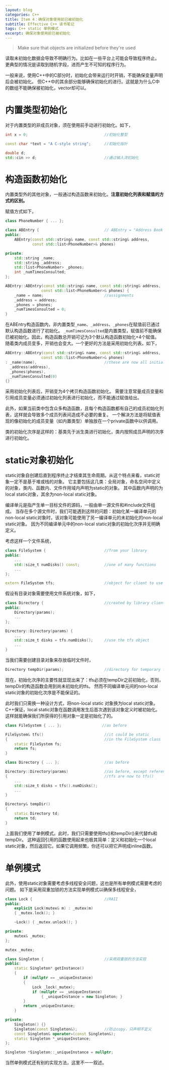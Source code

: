 ```yaml
---
layout: blog
categories: C++
title: Item 4：确保对象使用前已被初始化
subtitle: Effective C++ 读书笔记
tags: C++ static 单例模式
excerpt: 确保对象使用前已被初始化
---
```


> Make sure that objects are initialized before they're used

读取未初始化数据会导致不明确行为。比如在一些平台上可能会导致程序终止。
更典型的情况是读取到随机字段，进而产生不可知的程序行为。

一般来说，使用C++中的C部分时，初始化会带来运行时开销，不能确保变量声明后会被初始化。
但C++中的其余部分能够确保初始化的进行。这就是为什么C中的数组不能确保被初始化，vector却可以。

# 内置类型初始化

对于内置类型的非成员对象，须在使用前手动进行初始化。如下，

```cpp
int x = 0;                                  //初始化整型

const char *text = "A C-style string";      //初始化指针

double d;
std::cin >> d;                              //通过输入流初始化
```

# 构造函数初始化

内置类型外的其他对象，一般通过构造函数来初始化。**注意初始化列表和赋值的方式的区别。**

赋值方式如下，

```cpp
class PhoneNumber { ... };

class ABEntry {                             // ABEntry = "Address Book Entry"
public:
    ABEntry(const std::string& name, const std::string& address,
            const std::list<PhoneNumber>& phones)

private:
    std::string _name;
    std::string _address;
    std::list<PhoneNumber> _phones;
    int _numTimesConsulted;
};

ABEntry::ABEntry(const std::string& name, const std::string& address,
                const std::list<PhoneNumber>& phones) {
    _name = name;                           //assignments
    _address = address;     
    _phones = phones;
    _numTimesConsulted = 0;
}
```

在ABEntry构造函数内，非内置类型`_name`、`_address`、`_phones`在赋值前已通过默认构造函数进行了初始化。
`_numTimesConsulted`是内置类型，赋值前不能确保已被初始化。因此，构造函数总开销可记为3个默认构造函数初始化+4个赋值。
随着类内成员变多，开销也会变大。一个更好的方法是采用初始化列表。如下，

```cpp
ABEntry::ABEntry(const std::string& name, const std::string& address,
                const std::list<PhoneNumber>& phones) 
: _name(name),                              //these are now all initializations
  _address(address),
  _phones(phones),
  _numTimesConsulted(0)
{}
```

采用初始化列表后，开销变为4个拷贝构造函数初始化。
需要注意常量成员变量和引用成员变量必须通过初始化列表进行初始化，而不能通过赋值给出。

此外，如果当前类中包含众多构造函数，且每个构造函数都有自己的成员初始化列表，这样就会导致多个成员列表间造成不必要的重复。
一个解决方法是将赋值表现的像初始化的成员变量（如内置类型）单独放在一个private函数中以供调用。

类的初始化次序是这样的：基类先于派生类进行初始化，类内按照成员声明的次序进行初始化。

# static对象初始化

static对象自创建后直到程序终止才结束其生命周期。从这个特点来看，static对象一定不是基于堆或栈的对象。
它主要包括这几类：全局对象，命名空间中定义的对象，类内、函数内、文件作用域内声明为static的对象。
其中函数内声明的为local static对象，其余为non-local static对象。

编译单元是指产生单一目标文件的源码，一般由单一源文件和#include文件组成。
当存在多个源文件时，我们可能遇到这样的问题：初始化某一编译单元的non-local
static对象时，该对象可能使用了另一编译单元的未初始化的non-local static对象。
因为不同编译单元中的non-local static对象的初始化次序并无明确定义。

考虑这样一个文件系统，

```cpp
class FileSystem {                          //from your library
public:
    ...
    std::size_t numDisks() const;           //one of many functions
    ...
};

extern FileSystem tfs;                      //object for client to use
```

假设有目录对象需要使用文件系统对象，如下，

```cpp
class Directory {                           //created by library client
public:
    Directory(params);
    ...
};

Directory::Directory(params) {
    ...
    std::size_t disks = tfs.numDisks();     //use the tfs object
    ...
}
```

当我们需要创建目录对象来存放临时文件时，

```cpp
Directory tempDir(params);                  //directory for temporary files
```

现在，初始化次序的主要性就显现出来了：tfs必须在tempDir之前初始化，否则，tempDir的构造函数会用到尚未初始化的tfs。
然而不同编译单元间的non-local static对象的初始化次序是不能保证的。

此时我们只需换一种设计方式，将non-local static 对象换为local static对象。
C++保证，local static对象在函数调用发生后首次遇到该对象定义时被初始化。
这样就能确保我们所获得的引用对象一定是初始化了的。

```cpp
class FileSystem { ... };                  //as before

FileSystem& tfs()                           //it could be static 
{                                           //in the FileSystem class
    static FileSystem fs;
    return fs;
}

class Directory { ... };                    //as before

Directory::Directory(params)                //as before, except references to
{                                           //tfs are now to tfs()
    ...
    std::size_t disks = tfs().numDisks();
    ...
}

Directory& tempDir()
{
    static Directory td;
    return td;
}
```

上面我们使用了单例模式。此时，我们只需要使用tfs()和tempDir()来代替tfs和tempDir。
这种返回引用的函数使用起来也极其简单：定义和初始化一个local
static对象，然后返回它。如果它调用频繁，你还可以把它声明成inline函数。

# 单例模式

此外，使用static对象需要考虑多线程安全问题，这也是所有单例模式需要考虑的问题。
如下是采用双重加锁的方法实现单例模式以确保多线程安全，

```cpp
class Lock {                                //RAII
public:
    explicit Lock(mutex& m) : _mutex(m)
    { _mutex.lock(); }

    ~Lock() { _mutex.unlock(); }

private:
    mutex& _mutex;
};

mutex _mutex;

class Singleton {                           //采用双重锁的方法实现
public:
    static Singleton* getInstance()
    {
        if (nullptr == _uniqueInstance)
        {
            Lock _lock(_mutex);
            if (nullptr == _uniqueInstance)
                { _uniqueInstance = new Singleton; }
        }
        return _uniqueInstance;
    }

private:
    Singleton() {}
    Singleton(const Singleton&);            //防止copy，只声明不定义
    const Singleton& operator=(const Singleton&);
    static Singleton *_uniqueInstance;
};

Singleton *Singleton::_uniqueInstance = nullptr;
```

当然单例模式还有别的实现方法，这里不一一叙述。
